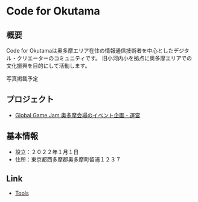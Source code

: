 # Code for Okutama

## 概要
Code for Okutamaは奥多摩エリア在住の情報通信技術者を中心としたデジタル・クリエーターのコミュニティです。
旧小河内小を拠点に奥多摩エリアでの文化振興を目的にして活動します。

写真掲載予定

## プロジェクト
- [Global Game Jam 奥多摩会場のイベント企画・運営](./ggj.md)

## 基本情報
- 設立：２０２２年１月１日
- 住所：東京都西多摩郡奥多摩町留浦１２３７

## Link
- [Tools](./tools.md)
